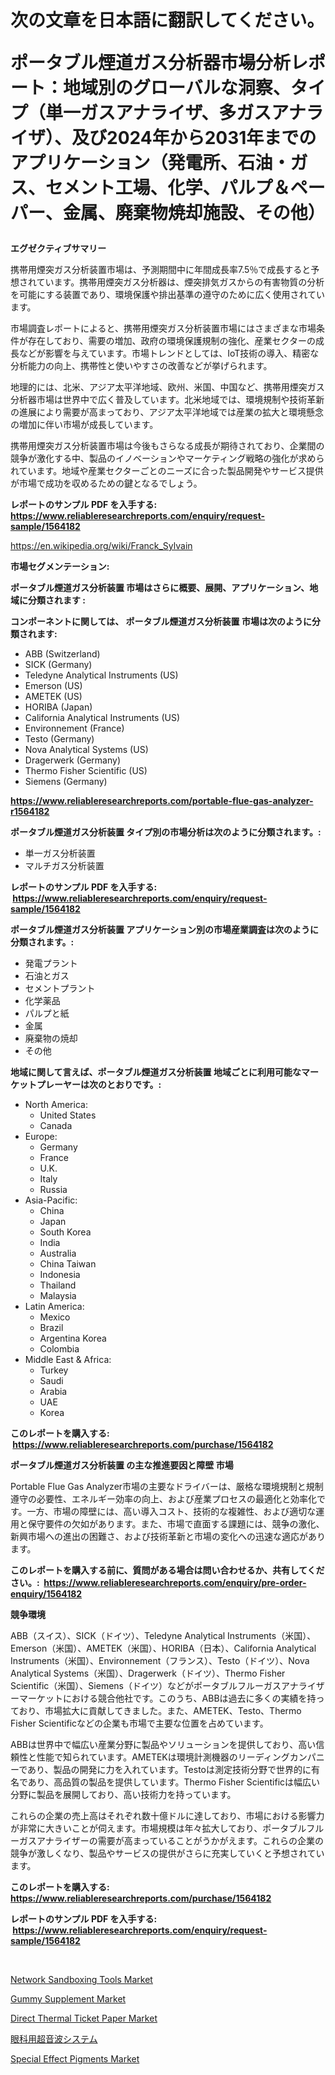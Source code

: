 <p><h1>次の文章を日本語に翻訳してください。

ポータブル煙道ガス分析器市場分析レポート：地域別のグローバルな洞察、タイプ（単一ガスアナライザ、多ガスアナライザ）、及び2024年から2031年までのアプリケーション（発電所、石油・ガス、セメント工場、化学、パルプ＆ペーパー、金属、廃棄物焼却施設、その他）</h1></p><p><strong>エグゼクティブサマリー</strong></p>
<p><p>携帯用煙突ガス分析装置市場は、予測期間中に年間成長率7.5％で成長すると予想されています。携帯用煙突ガス分析器は、煙突排気ガスからの有害物質の分析を可能にする装置であり、環境保護や排出基準の遵守のために広く使用されています。</p><p>市場調査レポートによると、携帯用煙突ガス分析装置市場にはさまざまな市場条件が存在しており、需要の増加、政府の環境保護規制の強化、産業セクターの成長などが影響を与えています。市場トレンドとしては、IoT技術の導入、精密な分析能力の向上、携帯性と使いやすさの改善などが挙げられます。</p><p>地理的には、北米、アジア太平洋地域、欧州、米国、中国など、携帯用煙突ガス分析器市場は世界中で広く普及しています。北米地域では、環境規制や技術革新の進展により需要が高まっており、アジア太平洋地域では産業の拡大と環境懸念の増加に伴い市場が成長しています。</p><p>携帯用煙突ガス分析装置市場は今後もさらなる成長が期待されており、企業間の競争が激化する中、製品のイノベーションやマーケティング戦略の強化が求められています。地域や産業セクターごとのニーズに合った製品開発やサービス提供が市場で成功を収めるための鍵となるでしょう。</p></p>
<p><strong>レポートのサンプル PDF を入手する: <a href="https://www.reliableresearchreports.com/enquiry/request-sample/1564182">https://www.reliableresearchreports.com/enquiry/request-sample/1564182</a></strong></p>
<p><a href="https://en.wikipedia.org/wiki/Franck_Sylvain">https://en.wikipedia.org/wiki/Franck_Sylvain</a></p>
<p><strong>市場セグメンテーション:</strong></p>
<p><strong> ポータブル煙道ガス分析装置 市場はさらに概要、展開、アプリケーション、地域に分類されます :</strong></p>
<p><strong>コンポーネントに関しては、 ポータブル煙道ガス分析装置 市場は次のように分類されます: &nbsp;</strong></p>
<p><ul><li>ABB (Switzerland)</li><li>SICK (Germany)</li><li>Teledyne Analytical Instruments (US)</li><li>Emerson (US)</li><li>AMETEK (US)</li><li>HORIBA (Japan)</li><li>California Analytical Instruments (US)</li><li>Environnement (France)</li><li>Testo (Germany)</li><li>Nova Analytical Systems (US)</li><li>Dragerwerk (Germany)</li><li>Thermo Fisher Scientific (US)</li><li>Siemens (Germany)</li></ul></p>
<p><strong><a href="https://www.reliableresearchreports.com/portable-flue-gas-analyzer-r1564182">https://www.reliableresearchreports.com/portable-flue-gas-analyzer-r1564182</a></strong></p>
<p><strong> ポータブル煙道ガス分析装置 タイプ別の市場分析は次のように分類されます。:</strong></p>
<p><ul><li>単一ガス分析装置</li><li>マルチガス分析装置</li></ul></p>
<p><strong>レポートのサンプル PDF を入手する: &nbsp;<a href="https://www.reliableresearchreports.com/enquiry/request-sample/1564182">https://www.reliableresearchreports.com/enquiry/request-sample/1564182</a></strong></p>
<p><strong> ポータブル煙道ガス分析装置 アプリケーション別の市場産業調査は次のように分類されます。:</strong></p>
<p><ul><li>発電プラント</li><li>石油とガス</li><li>セメントプラント</li><li>化学薬品</li><li>パルプと紙</li><li>金属</li><li>廃棄物の焼却</li><li>その他</li></ul></p>
<p><strong>地域に関して言えば、ポータブル煙道ガス分析装置 地域ごとに利用可能なマーケットプレーヤーは次のとおりです。:</strong></p>
<p><ul>
    <li>
        North America:
        <ul>
            <li>United States</li>
            <li>Canada</li>
        </ul>
    </li>
    <li>
        Europe:
        <ul>
            <li>Germany</li>
            <li>France</li>
            <li>U.K.</li>
            <li>Italy</li>
            <li>Russia</li>
        </ul>
    </li>
    <li>
        Asia-Pacific:
        <ul>
            <li>China</li>
            <li>Japan</li>
            <li>South Korea</li>
            <li>India</li>
            <li>Australia</li>
            <li>China Taiwan</li>
            <li>Indonesia</li>
            <li>Thailand</li>
            <li>Malaysia</li>
        </ul>
    </li>
    <li>
        Latin America:
        <ul>
            <li>Mexico</li>
            <li>Brazil</li>
            <li>Argentina Korea</li>
            <li>Colombia</li>
        </ul>
    </li>
    <li>
        Middle East & Africa:
        <ul>
            <li>Turkey</li>
            <li>Saudi</li>
            <li>Arabia</li>
            <li>UAE</li>
            <li>Korea</li>
        </ul>
    </li>
    </ul></p>
<p><strong>このレポートを購入する: &nbsp;<a href="https://www.reliableresearchreports.com/purchase/1564182">https://www.reliableresearchreports.com/purchase/1564182</a></strong></p>
<p><strong>ポータブル煙道ガス分析装置 の主な推進要因と障壁 市場</strong></p>
<p><p>Portable Flue Gas Analyzer市場の主要なドライバーは、厳格な環境規制と規制遵守の必要性、エネルギー効率の向上、および産業プロセスの最適化と効率化です。一方、市場の障壁には、高い導入コスト、技術的な複雑性、および適切な運用と保守要件の欠如があります。また、市場で直面する課題には、競争の激化、新興市場への進出の困難さ、および技術革新と市場の変化への迅速な適応があります。</p></p>
<p><strong>このレポートを購入する前に、質問がある場合は問い合わせるか、共有してください。:&nbsp; <a href="https://www.reliableresearchreports.com/enquiry/pre-order-enquiry/1564182">https://www.reliableresearchreports.com/enquiry/pre-order-enquiry/1564182</a></strong></p>
<p><strong>競争環境</strong></p>
<p><p>ABB（スイス）、SICK（ドイツ）、Teledyne Analytical Instruments（米国）、Emerson（米国）、AMETEK（米国）、HORIBA（日本）、California Analytical Instruments（米国）、Environnement（フランス）、Testo（ドイツ）、Nova Analytical Systems（米国）、Dragerwerk（ドイツ）、Thermo Fisher Scientific（米国）、Siemens（ドイツ）などがポータブルフルーガスアナライザーマーケットにおける競合他社です。このうち、ABBは過去に多くの実績を持っており、市場拡大に貢献してきました。また、AMETEK、Testo、Thermo Fisher Scientificなどの企業も市場で主要な位置を占めています。</p><p>ABBは世界中で幅広い産業分野に製品やソリューションを提供しており、高い信頼性と性能で知られています。AMETEKは環境計測機器のリーディングカンパニーであり、製品の開発に力を入れています。Testoは測定技術分野で世界的に有名であり、高品質の製品を提供しています。Thermo Fisher Scientificは幅広い分野に製品を展開しており、高い技術力を持っています。</p><p>これらの企業の売上高はそれぞれ数十億ドルに達しており、市場における影響力が非常に大きいことが伺えます。市場規模は年々拡大しており、ポータブルフルーガスアナライザーの需要が高まっていることがうかがえます。これらの企業の競争が激しくなり、製品やサービスの提供がさらに充実していくと予想されています。</p></p>
<p><strong>このレポートを購入する: &nbsp; <a href="https://www.reliableresearchreports.com/purchase/1564182">https://www.reliableresearchreports.com/purchase/1564182</a></strong></p>
<p><strong>レポートのサンプル PDF を入手する: &nbsp;<a href="https://www.reliableresearchreports.com/enquiry/request-sample/1564182">https://www.reliableresearchreports.com/enquiry/request-sample/1564182</a></strong><strong></strong></p>
<p>&nbsp;</p>
<p><p><a href="https://github.com/jakobeblake56/Market-Research-Report-List-1/blob/main/network-sandboxing-tools-market.md">Network Sandboxing Tools Market</a></p><p><a href="https://issuu.com/reportprime-2/docs/gummy-supplement-market-size-2030.pptx">Gummy Supplement Market</a></p><p><a href="https://medium.com/@jeancoleman732/direct-thermal-ticket-paper-market-size-share-analysis-growth-trends-forecast-2024-2031-094a87139232">Direct Thermal Ticket Paper Market</a></p><p><a href="https://github.com/DanykaKilback/Market-Research-Report-List-2/blob/main/29480676332.md">眼科用超音波システム</a></p><p><a href="https://medium.com/@elizbethsmithb208/special-effect-pigments-market-size-share-analysis-growth-trends-forecast-2024-2031-0263ecbc12fa">Special Effect Pigments Market</a></p></p>